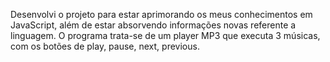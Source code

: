 Desenvolvi o projeto para estar aprimorando os meus conhecimentos em JavaScript, além de estar absorvendo informações novas referente a linguagem.
O programa trata-se de um player MP3 que executa 3 músicas, com os botões de play, pause, next, previous.
